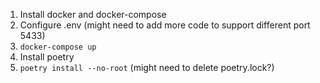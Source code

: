 1. Install docker and docker-compose
2. Configure .env (might need to add more code to support different port 5433)
3. `docker-compose up`
4. Install poetry
5. `poetry install --no-root` (might need to delete poetry.lock?)
